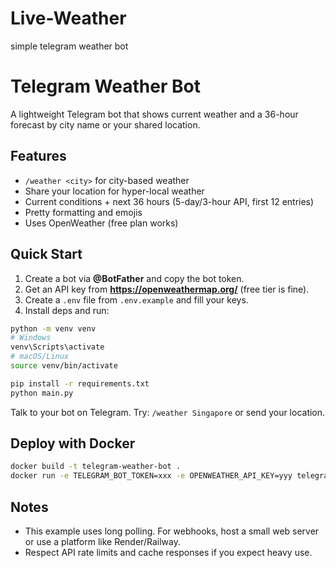 # Live-Weather
simple telegram weather bot 

# Telegram Weather Bot

A lightweight Telegram bot that shows current weather and a 36-hour forecast by city name or your shared location.

## Features
- `/weather <city>` for city-based weather
- Share your location for hyper-local weather
- Current conditions + next 36 hours (5-day/3-hour API, first 12 entries)
- Pretty formatting and emojis
- Uses OpenWeather (free plan works)

## Quick Start
1. Create a bot via **@BotFather** and copy the bot token.
2. Get an API key from **https://openweathermap.org/** (free tier is fine).
3. Create a `.env` file from `.env.example` and fill your keys.
4. Install deps and run:

```bash
python -m venv venv
# Windows
venv\Scripts\activate
# macOS/Linux
source venv/bin/activate

pip install -r requirements.txt
python main.py
```

Talk to your bot on Telegram. Try: `/weather Singapore` or send your location.

## Deploy with Docker
```bash
docker build -t telegram-weather-bot .
docker run -e TELEGRAM_BOT_TOKEN=xxx -e OPENWEATHER_API_KEY=yyy telegram-weather-bot
```

## Notes
- This example uses long polling. For webhooks, host a small web server or use a platform like Render/Railway.
- Respect API rate limits and cache responses if you expect heavy use.
